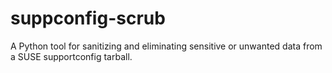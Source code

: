 # suppconfig-scrub
A Python tool for sanitizing and eliminating sensitive or unwanted data from a SUSE supportconfig tarball.
